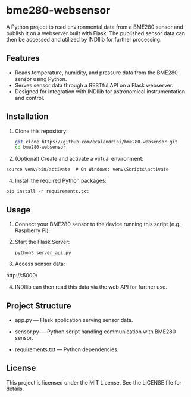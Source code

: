 # bme280-websensor

A Python project to read environmental data from a BME280 sensor and publish it on a webserver built with Flask. The published sensor data can then be accessed and utilized by INDIlib for further processing.

## Features

- Reads temperature, humidity, and pressure data from the BME280 sensor using Python.
- Serves sensor data through a RESTful API on a Flask webserver.
- Designed for integration with INDIlib for astronomical instrumentation and control.

## Installation

1. Clone this repository:
   ```bash
   git clone https://github.com/ecalandrini/bme280-websensor.git
   cd bme280-websensor

2. (Optional) Create and activate a virtual environment:
   
```python3 -m venv venv
source venv/bin/activate  # On Windows: venv\Scripts\activate
```

4. Install the required Python packages:

```
pip install -r requirements.txt
```

## Usage

1. Connect your BME280 sensor to the device running this script (e.g., Raspberry Pi).

2. Start the Flask Server:
   ```
   python3 server_api.py
   ```

4. Access sensor data:

http://<your-device-ip>:5000/

4. INDIlib can then read this data via the web API for further use.

## Project Structure
- app.py — Flask application serving sensor data.

- sensor.py — Python script handling communication with BME280 sensor.

- requirements.txt — Python dependencies.

## License

This project is licensed under the MIT License. See the LICENSE file for details.
